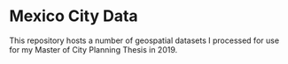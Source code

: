 # Mexico City Data

This repository hosts a number of geospatial datasets I processed for use for my Master of City Planning Thesis in 2019. 

